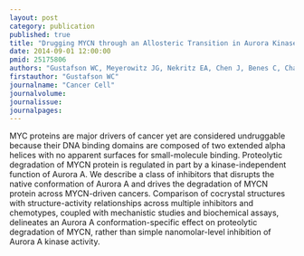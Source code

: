 ```yaml
---
layout: post
category: publication
published: true
title: "Drugging MYCN through an Allosteric Transition in Aurora Kinase A."
date: 2014-09-01 12:00:00
pmid: 25175806
authors: "Gustafson WC, Meyerowitz JG, Nekritz EA, Chen J, Benes C, Charron E, Simonds EF, Seeger R, Matthay KK, Hertz NT, Eilers M, Shokat KM, Weiss WA"
firstauthor: "Gustafson WC"
journalname: "Cancer Cell"
journalvolume: 
journalissue: 
journalpages: 
---
```


MYC proteins are major drivers of cancer yet are considered undruggable because their DNA binding domains are composed of two extended alpha helices with no apparent surfaces for small-molecule binding. Proteolytic degradation of MYCN protein is regulated in part by a kinase-independent function of Aurora A. We describe a class of inhibitors that disrupts the native conformation of Aurora A and drives the degradation of MYCN protein across MYCN-driven cancers. Comparison of cocrystal structures with structure-activity relationships across multiple inhibitors and chemotypes, coupled with mechanistic studies and biochemical assays, delineates an Aurora A conformation-specific effect on proteolytic degradation of MYCN, rather than simple nanomolar-level inhibition of Aurora A kinase activity.

